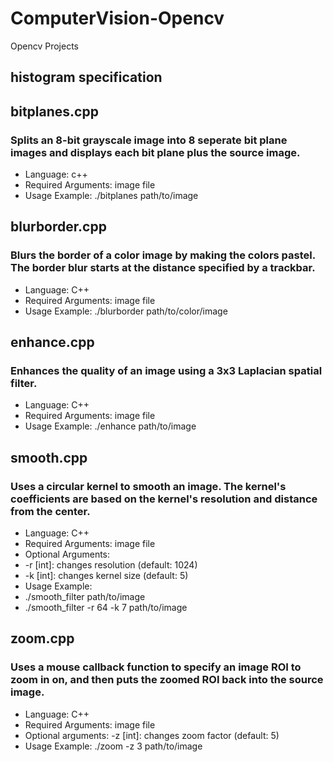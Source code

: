 # ComputerVision-Opencv
Opencv Projects

## histogram specification

## bitplanes.cpp
### Splits an 8-bit grayscale image into 8 seperate bit plane images and displays each bit plane plus the source image.
- Language: c++
- Required Arguments: image file 
- Usage Example: ./bitplanes path/to/image

## blurborder.cpp
### Blurs the border of a color image by making the colors pastel. The border blur starts at the distance specified by a trackbar.
- Language: C++
- Required Arguments: image file
- Usage Example: ./blurborder path/to/color/image

## enhance.cpp
### Enhances the quality of an image using a 3x3 Laplacian spatial filter.
- Language: C++
- Required Arguments: image file
- Usage Example: ./enhance path/to/image

## smooth.cpp
### Uses a circular kernel to smooth an image. The kernel's coefficients are based on the kernel's resolution and distance from the center.
- Language: C++
- Required Arguments: image file
- Optional Arguments: 
 - -r [int]: changes resolution (default: 1024)
 - -k [int]: changes kernel size (default: 5)
- Usage Example:
 - ./smooth_filter path/to/image
 - ./smooth_filter -r 64 -k 7 path/to/image

## zoom.cpp
### Uses a mouse callback function to specify an image ROI to zoom in on, and then puts the zoomed ROI back into the source image.
- Language: C++
- Required Arguments: image file
- Optional arguments: -z [int]: changes zoom factor (default: 5)
- Usage Example: ./zoom -z 3 path/to/image
